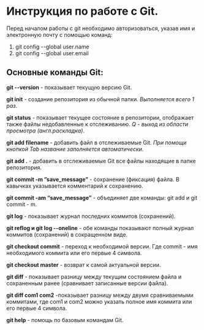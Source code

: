 # Инструкция по работе с Git. 

Перед началом работы с git необходимо авторизоваться, указав имя и электронную почту с помощью команд:
1. git config --global user.name
2. git config --global user.email

## Основные команды Git:

**git --version** - показывает текущую версию Git.

**git init** - cоздание репозитория из обычной папки. _Выполняется всего 1 раз_.

**git status** - показывает текущее состояние в репозитории, отображает также файлы недобавленные к отслеживанию. _Q  - выход из области просмотра (англ.раскладка)_.

**git add filename** - добавить файл в отслеживаемые Git. _При помощи кнопкой Tab название заполняется автоматически_.

**git add .**  - добавить в отслеживаемые Git все файлы находящие в папке репозитория.

**git commit -m ”save_message”** - сохранение (фиксация) файла. В кавычках указывается комментарий к сохранению.

**git commit -am “save_message”** - объединяет две команды: git add и git commit - m.

**git log** - показывает журнал последних коммитов (сохранений).

**git reflog и git log --oneline** - обе команды показывают полный журнал коммитов (сохранений) в сокращенном виде.

**git checkout commit** - переход к необходимой версии. Где commit - имя необходимого коммита или его первые 4 символа.

**git checkout master** - возврат к самой актуальной версии.

**git diff** - показывает разницу между текущим состоянием файла и сохраненным ранее (сравнивает записанные версии файла).

**git diff com1 com2** -показывает разницу между двумя сравниваемыми коммитами, где com1 и com2 можно указать полное имя коммита или его первые 4 символа.

**git help** - помощь по базовым командам Git.